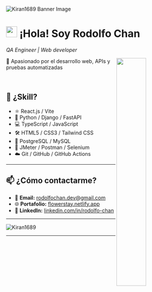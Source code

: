 <!--Banner-->
![Kiran1689 Banner Image](./banner.png)


<!--Header Name-->
# <img src="https://emojis.slackmojis.com/emojis/images/1531849430/4246/blob-sunglasses.gif?1531849430" width="30"/> ¡Hola! Soy Rodolfo Chan
*QA Engineer | Web developer*
<!--Night Owl image-->
<div>
  <img align="right" width="40%" src="https://owlbertsio-resized.s3.amazonaws.com/Popper.psd.full.png">
</div>
<!--Start Intro-->               
<p align="left">🚀 Apasionado por el desarrollo web, APIs y pruebas automatizadas
 </p>
<br /> 

## 📌 ¿Skill?
- ⚛️ React.js / Vite
- 🐍 Python / Django / FastAPI
- 💻 TypeScript / JavaScript
- 🛠 HTML5 / CSS3 / Tailwind CSS
- 🐘 PostgreSQL / MySQL
- 🧪 JMeter / Postman / Selenium
- ☁️ Git / GitHub / GitHub Actions

---
## 📫 ¿Cómo contactarme?

- 📧 **Email:** rodolfochan.dev@gmail.com  
- 🌐 **Portafolio:** [flowerstay.netlify.app](https://flowerstay.netlify.app)  
- 💼 **LinkedIn:** [linkedin.com/in/rodolfo-chan](https://www.linkedin.com/in/rodolfo-chan)

---
<!--Profile Count Badge-->
<p align="left">
  <img src="https://komarev.com/ghpvc/?username=Kiran1689&label=Profile%20views&color=770677&style=for-the-badge&logo=star" alt="Kiran1689" style="padding-right:20px;" />
</p>

---


  


































































































































